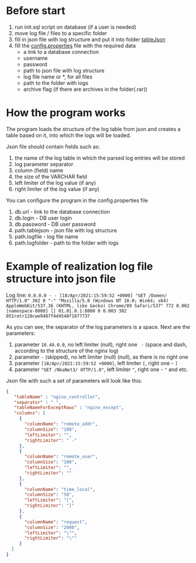 # Before start
1. run init.sql script on database (if a user is needed)
2. move log file / files to a specific folder
3. fill in json file with log structure and put it into folder [tableJson](/src/main/resources/tableJSON)
4. fill the [config.properties](/src/main/resources/config.properties) file with the required data
    * a link to a database connection
    * username
    * password
    * path to json file with log structure
    * log file name or *, for all files
    * path to the folder with logs
    * archive flag (if there are archives in the folder(.rar))
    
# How the program works
The program loads the structure of the log table from json and creates a table based on it,
into which the logs will be loaded.

Json file should contain fields such as:
1. the name of the log table in which the parsed log entries will be stored
2. log parameter separator
3. column (field) name
4. the size of the VARCHAR field
5. left limiter of the log value (if any)
6. right limiter of the log value (if any)

You can configure the program in the config.properties file
1. db.url - link to the database connection
2. db.login - DB user login
3. db.password - DB user password
4. path.tablejson - json file with log structure
5. path.logfile - log file name
6. path.logfolder - path to the folder with logs

# Example of realization log file structure into json file
Log line: 
`0.0.0.0 - - [18/Apr/2021:15:59:52 +0000] "GET /Domen/ HTTP/1.0" 302 0 "-" "Mozilla/5.0 (Windows NT 10.0; Win64; x64) AppleWebKit/537.36 (KHTML, like Gecko) Chrome/89 Safari/537" 772 0.002 [namespace-8080] [] 01.01.0.1:8080 0 0.003 302 051retr128cwe9487f4d4548f1877737`

As you can see, the separator of the log parameters is a space. Next are the parameters:

1. parameter `10.40.0.0`, no left limiter (null), right one ` -` (space and dash, according to the structure of the nginx log)
2. parameter `-` (skipped), no left limiter (null) (null), as there is no right one
3. parameter `[18/Apr/2021:15:59:52 +0000]`, left limiter `[`, right one - `]`
4. parameter `"GET /NkaNet3/ HTTP/1.0"`, left limiter `"`, right one - `"` and etc.

Json file with such a set of parameters will look like this:

```json
{
   "tableName" : "nginx_controller",
   "separator" : " ",
   "tableNameForExceptRows" : "nginx_except",
   "columns": [
     {
       "columnName": "remote_addr",
       "columnSize": "100",
       "leftLimiter": "",
       "rightLimiter": " -"
     },
     {
       "columnName": "remote_user",
       "columnSize": "100",
       "leftLimiter": "",
       "rightLimiter": ""
     },
     {
       "columnName": "time_local",
       "columnSize": "50",
       "leftLimiter": "[",
       "rightLimiter": "]"
     },
     {
       "columnName": "request",
       "columnSize": "2000",
       "leftLimiter": "\"",
       "rightLimiter": "\""
     }
  ]
}

```


